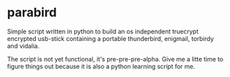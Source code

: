 parabird
========

Simple script written in python to build an os independent truecrypt encrypted usb-stick containing a portable thunderbird, enigmail, torbirdy and vidalia.

The script is not yet functional, it's pre-pre-pre-alpha. Give me a litte time to figure things out because it is also a python learning script for me.
